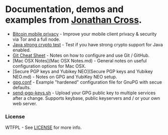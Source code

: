 # Documentation, demos and examples from [Jonathan Cross](https://jonathancross.com).

* [Bitcoin mobile privacy](Bitcoin_mobile_privacy.md) - Improve your mobile client privacy & security via Tor and a full node.
* [Java strong crypto test](java-strong-crypto-test) - Test if you have strong crypto support for Java enabled.
* [Git Cheat Sheet](Git-CheatSheet.md) - Notes on how to configure and use Git / GitHub.
* [Mac OSX Notes](Mac OSX Notes.md) - General notes on useful configuration options for Mac OSX.
* [Secure PGP keys and Yubikey NEO](Secure PGP keys and Yubikey NEO.md) - Notes on GPG and YubiKey NEO setup.
* [gpg.conf](gpg.conf) - Example "hardened" configuration file for GnuPG with secue defaults.
* [send-pgp-keys.sh](send-pgp-keys.sh) - Upload your GPG public key to multiple services after a change.  Supports keybase, public keyservers and / or your own web server.

### License

WTFPL - See [LICENSE](https://github.com/jonathancross/jc-docs/blob/master/LICENSE) for more info.
